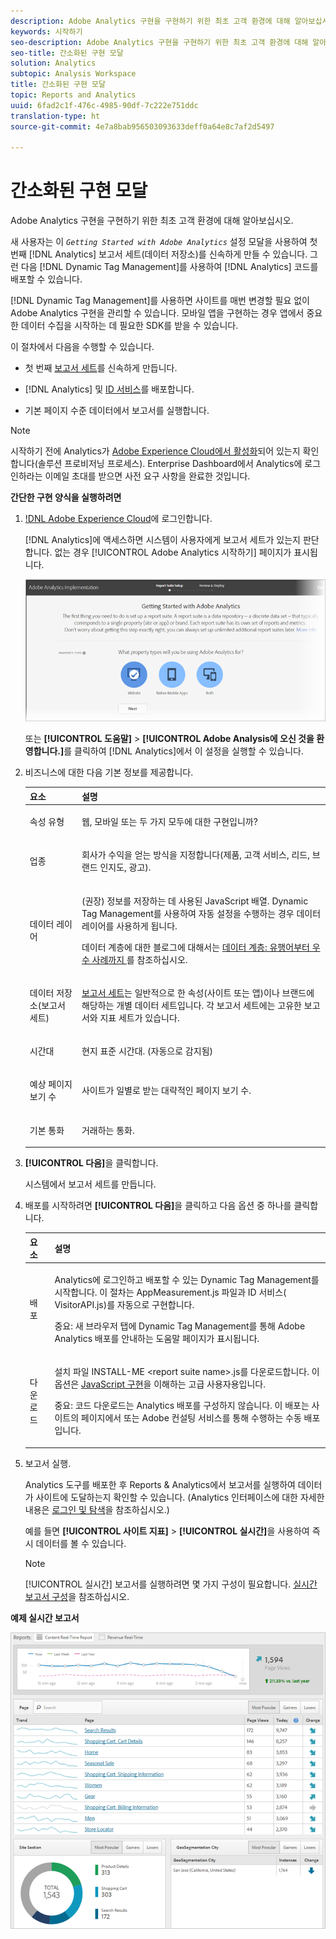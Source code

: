 ```yaml
---
description: Adobe Analytics 구현을 구현하기 위한 최초 고객 환경에 대해 알아보십시오.
keywords: 시작하기
seo-description: Adobe Analytics 구현을 구현하기 위한 최초 고객 환경에 대해 알아보십시오.
seo-title: 간소화된 구현 모달
solution: Analytics
subtopic: Analysis Workspace
title: 간소화된 구현 모달
topic: Reports and Analytics
uuid: 6fad2c1f-476c-4985-90df-7c222e751ddc
translation-type: ht
source-git-commit: 4e7a8bab956503093633deff0a64e8c7af2d5497

---
```



# 간소화된 구현 모달

Adobe Analytics 구현을 구현하기 위한 최초 고객 환경에 대해 알아보십시오.

<!-- 

<p>https://activation.adobedtm.com/index.php?redirected=1 </p>

 -->

새 사용자는 이 *`Getting Started with Adobe Analytics`* 설정 모달을 사용하여 첫 번째 [!DNL Analytics] 보고서 세트(데이터 저장소)를 신속하게 만들 수 있습니다. 그런 다음 [!DNL Dynamic Tag Management]를 사용하여 [!DNL Analytics] 코드를 배포할 수 있습니다.

[!DNL Dynamic Tag Management]를 사용하면 사이트를 매번 변경할 필요 없이 Adobe Analytics 구현을 관리할 수 있습니다. 모바일 앱을 구현하는 경우 앱에서 중요한 데이터 수집을 시작하는 데 필요한 SDK를 받을 수 있습니다.

이 절차에서 다음을 수행할 수 있습니다.

* 첫 번째  [보고서 세트](https://marketing.adobe.com/resources/help/ko_KR/analytics/getting-started/report-suites.html)를 신속하게 만듭니다.
* [!DNL Analytics] 및 [ID 서비스](https://marketing.adobe.com/resources/help/ko_KR/mcvid/)를 배포합니다.

* 기본 페이지 수준 데이터에서 보고서를 실행합니다.

>[!NOTE]
>
>시작하기 전에 Analytics가 [Adobe Experience Cloud에서 활성화](https://marketing.adobe.com/resources/help/ko_KR/mcloud/core_services.html)되어 있는지 확인합니다(솔루션 프로비저닝 프로세스). Enterprise Dashboard에서 Analytics에 로그인하라는 이메일 초대를 받으면 사전 요구 사항을 완료한 것입니다.

**간단한 구현 양식을 실행하려면**

1. [!DNL Adobe Experience Cloud]([experiencecloud.adobe.com](https://experiencecloud.adobe.com))에 로그인합니다.

   [!DNL Analytics]에 액세스하면 시스템이 사용자에게 보고서 세트가 있는지 판단합니다. 없는 경우 [!UICONTROL Adobe Analytics 시작하기] 페이지가 표시됩니다.

   ![](assets/analytics-implementation-rs-wizard.png)

   또는 **[!UICONTROL 도움말]** &gt; **[!UICONTROL Adobe Analysis에 오신 것을 환영합니다.]**&#x200B;를 클릭하여 [!DNL Analytics]에서 이 설정을 실행할 수 있습니다.

1. 비즈니스에 대한 다음 기본 정보를 제공합니다. 

   <table id="table_1741878A1B284CB78D297D531DC703D6"> 
     <thead> 
      <tr> 
       <th colname="col1" class="entry"> 요소 </th> 
       <th colname="col2" class="entry"> 설명 </th> 
      </tr> 
     </thead>
     <tbody> 
      <tr> 
       <td colname="col1"> <p>속성 유형 </p> </td> 
       <td colname="col2"> <p>웹, 모바일 또는 두 가지 모두에 대한 구현입니까? </p> </td> 
      </tr> 
      <tr> 
       <td colname="col1"> <p>업종 </p> </td> 
       <td colname="col2"> <p>회사가 수익을 얻는 방식을 지정합니다(제품, 고객 서비스, 리드, 브랜드 인지도, 광고). </p> </td> 
      </tr> 
      <tr> 
       <td colname="col1"> <p>데이터 레이어 </p> </td> 
       <td colname="col2"> <p>(권장) 정보를 저장하는 데 사용된 JavaScript 배열. Dynamic Tag Management를 사용하여 자동 설정을 수행하는 경우 데이터 레이어를 사용하게 됩니다. </p> <p>데이터 계층에 대한 블로그에 대해서는 <a href="https://blogs.adobe.com/digitalmarketing/analytics/data-layers-buzzword-best-practice/" format="http" scope="external">데이터 계층: 유행어부터 우수 사례까지 </a>를 참조하십시오. </p> </td> 
      </tr> 
      <tr> 
       <td colname="col1"> <p>데이터 저장소(보고서 세트) </p> </td> 
       <td colname="col2"> <p> <a href="https://marketing.adobe.com/resources/help/ko_KR/analytics/getting-started/report-suites.html" format="html" scope="external">보고서 세트</a>는 일반적으로 한 속성(사이트 또는 앱)이나 브랜드에 해당하는 개별 데이터 세트입니다. 각 보고서 세트에는 고유한 보고서와 지표 세트가 있습니다. </p> </td> 
      </tr> 
      <tr> 
       <td colname="col1"> <p>시간대 </p> </td> 
       <td colname="col2"> <p>현지 표준 시간대. (자동으로 감지됨) </p> </td> 
      </tr> 
      <tr> 
       <td colname="col1"> <p>예상 페이지 보기 수 </p> </td> 
       <td colname="col2"> <p>사이트가 일별로 받는 대략적인 페이지 보기 수. </p> </td> 
      </tr> 
      <tr> 
       <td colname="col1"> <p>기본 통화 </p> </td> 
       <td colname="col2"> <p>거래하는 통화. </p> </td> 
      </tr> 
     </tbody> 
    </table>

1. **[!UICONTROL 다음]**&#x200B;을 클릭합니다.

   시스템에서 보고서 세트를 만듭니다.

1. 배포를 시작하려면 **[!UICONTROL 다음]**&#x200B;을 클릭하고 다음 옵션 중 하나를 클릭합니다.

   <table id="table_71C7F7B9677346CD8D5130519D32464B"> 
     <thead> 
      <tr> 
       <th colname="col1" class="entry"> 요소 </th> 
       <th colname="col2" class="entry"> 설명 </th> 
      </tr> 
     </thead>
     <tbody> 
      <tr> 
       <td colname="col1"> <p>배포 </p> </td> 
       <td colname="col2"> <p> Analytics에 로그인하고 배포할 수 있는 <span class="keyword">Dynamic Tag Management</span>를 시작합니다. 이 절차는 <span class="filepath">AppMeasurement.js</span> 파일과 ID 서비스(<span class="filepath"> VisitorAPI.js</span>)를 자동으로 구현합니다. </p> <p> <p>중요: 새 브라우저 탭에 Dynamic Tag Management를 통해 <span class="keyword">Adobe Analytics</span> 배포를 안내하는 도움말 페이지가 표시됩니다. </p> </p> </td> 
      </tr> 
      <tr> 
       <td colname="col1"> <p>다운로드 </p> </td> 
       <td colname="col2"> <p> 설치 파일 <span class="filepath">INSTALL-ME &lt;report suite name&gt;.js</span>를 다운로드합니다. 이 옵션은 <a href="https://marketing.adobe.com/resources/help/ko_KR/sc/implement/js_implementation.html" format="html" scope="external">JavaScript 구현</a>을 이해하는 고급 사용자용입니다. </p> <p> <p>중요: 코드 다운로드는 <span class="keyword">Analytics</span> 배포를 구성하지 않습니다. 이 배포는 사이트의 페이지에서 또는 Adobe 컨설팅 서비스를 통해 수행하는 수동 배포입니다. </p> </p> </td> 
      </tr> 
     </tbody> 
    </table>

1. 보고서 실행.

   Analytics 도구를 배포한 후 Reports &amp; Analytics에서 보고서를 실행하여 데이터가 사이트에 도달하는지 확인할 수 있습니다. (Analytics 인터페이스에 대한 자세한 내용은  [로그인 및 탐색](https://marketing.adobe.com/resources/help/ko_KR/analytics/getting-started/analytics-navigation.html)을 참조하십시오.)

   예를 들면 **[!UICONTROL 사이트 지표]** &gt; **[!UICONTROL 실시간]**&#x200B;을 사용하여 즉시 데이터를 볼 수 있습니다.

   >[!NOTE]
   >
   >[!UICONTROL 실시간] 보고서를 실행하려면 몇 가지 구성이 필요합니다. [실시간 보고서 구성](https://marketing.adobe.com/resources/help/ko_KR/reference/t_realtime_admin.html)을 참조하십시오.

**예제 실시간 보고서**

![](assets/real-time-report.png)
